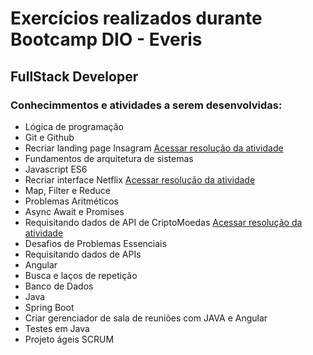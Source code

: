 <h1> Exercícios realizados durante Bootcamp DIO - Everis </h1>

<h2> FullStack Developer </h2>

<h3> Conhecimmentos e atividades a serem desenvolvidas: </h3>

<ul> 
  <li> Lógica de programação</li>
  <li> Git e Github </li>
  <li> Recriar landing page Insagram <a href="https://github.com/Silvino-Cardoso/bootcamp_everis/tree/main/HTML_CSS/landing-instagram">Acessar resolução da atividade </a></li>
  <li>Fundamentos de arquitetura de sistemas</li>
  <li> Javascript ES6 </li>
  <li>Recriar interface Netflix <a href="https://github.com/Silvino-Cardoso/bootcamp_everis/tree/main/HTML_CSS_JS/landing-netflix">Acessar resolução da atividade </a></li>
  <li>Map, Filter e Reduce</li>
  <li>Problemas Aritméticos</li>
  <li>Async Await e Promises</li>
  <li>Requisitando dados de API de CriptoMoedas <a href="https://github.com/Silvino-Cardoso/bootcamp_everis/tree/main/API's/cripto">Acessar resolução da atividade     </a></li>
  <li>Desafios de Problemas Essenciais</li>
  <li>Requisitando dados de APIs</li>
  <li>Angular</li>
  <li>Busca e laços de repetição</li>
  <li>Banco de Dados</li>
  <li>Java</li>
  <li>Spring Boot</li>
  <li>Criar gerenciador de sala de reuniões com JAVA e Angular</li>
  <li>Testes em Java</li>
  <li>Projeto ágeis SCRUM</li>
</ul>
